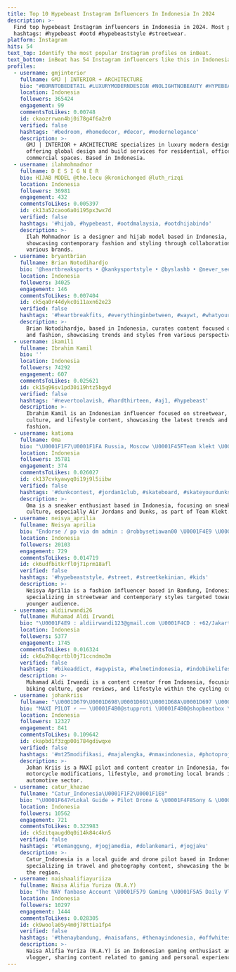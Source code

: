 ```yaml
---
title: Top 10 Hypebeast Instagram Influencers In Indonesia In 2024
description: >-
  Find top hypebeast Instagram influencers in Indonesia in 2024. Most popular
  hashtags: #hypebeast #ootd #hypebeaststyle #streetwear.
platform: Instagram
hits: 54
text_top: Identify the most popular Instagram profiles on inBeat.
text_bottom: inBeat has 54 Instagram influencers like this in Indonesia for you to contact.
profiles:
  - username: gmjinterior
    fullname: GMJ | INTERIOR + ARCHITECTURE
    bio: "#BORNTOBEDETAIL #LUXURYMODERNDESIGN #NOLIGHTNOBEAUTY #HYPEBEASTINTERIOR \U0001F7E3Worldwide Service \U0001F7E3Design & Build \U0001F7E3Residence / Office / Commercial"
    location: Indonesia
    followers: 365424
    engagement: 99
    commentsToLikes: 0.00748
    id: ckaozrrwan4bj0i78g4f6a2r0
    verified: false
    hashtags: '#bedroom, #homedecor, #decor, #modernelegance'
    description: >-
      GMJ | INTERIOR + ARCHITECTURE specializes in luxury modern design,
      offering global design and build services for residential, office, and
      commercial spaces. Based in Indonesia.
  - username: ilahmohmadnor
    fullname: D E S I G N E R
    bio: HIJAB MODEL @the.lecu @kronichonged @luth_rizqi
    location: Indonesia
    followers: 36981
    engagement: 432
    commentsToLikes: 0.005397
    id: ck13a52caoo6a0i195px3wx7d
    verified: false
    hashtags: '#hijab, #hypebeast, #ootdmalaysia, #ootdhijabindo'
    description: >-
      Ilah Mohmadnor is a designer and hijab model based in Indonesia,
      showcasing contemporary fashion and styling through collaborations with
      various brands.
  - username: bryantbrian
    fullname: Brian Notodihardjo
    bio: '@heartbreaksports • @kankysportstyle • @byslashb • @never_seen.before'
    location: Indonesia
    followers: 34025
    engagement: 146
    commentsToLikes: 0.007404
    id: ck5qa0r44dykc0i11axn62e23
    verified: false
    hashtags: '#heartbreakfits, #everythinginbetween, #waywt, #whatyourocking'
    description: >-
      Brian Notodihardjo, based in Indonesia, curates content focused on sports
      and fashion, showcasing trends and styles from various perspectives.
  - username: ikamil1
    fullname: Ibrahim Kamil
    bio: ''
    location: Indonesia
    followers: 74292
    engagement: 607
    commentsToLikes: 0.025621
    id: ck15q96sv1pd30i19htz5bgyd
    verified: false
    hashtags: '#nevertoolavish, #hardthirteen, #aj1, #hypebeast'
    description: >-
      Ibrahim Kamil is an Indonesian influencer focused on streetwear, sneaker
      culture, and lifestyle content, showcasing the latest trends and styles in
      fashion.
  - username: katioma
    fullname: Oma
    bio: "\U0001F1F7\U0001F1FA Russia, Moscow \U0001F45FTeam klekt \U0001F45F @jordan1girls @dunksnkrs"
    location: Indonesia
    followers: 35781
    engagement: 374
    commentsToLikes: 0.026027
    id: ck137cvkyawyq0i19j9l5iibw
    verified: false
    hashtags: '#dunkcontest, #jordan1club, #skateboard, #skateyourdunks'
    description: >-
      Oma is a sneaker enthusiast based in Indonesia, focusing on sneaker
      culture, especially Air Jordans and Dunks, as part of Team Klekt.
  - username: neisya_aprilia
    fullname: Neisya aprilia
    bio: "Endorse / pp via dm admin : @robbysetiawan00 \U0001F4E9 \U0001F4CDBandung \U0001F1EE\U0001F1E9"
    location: Indonesia
    followers: 20103
    engagement: 729
    commentsToLikes: 0.014719
    id: ck6udfbitkrfl0j71prm18afl
    verified: false
    hashtags: '#hypebeaststyle, #street, #streetkekinian, #kids'
    description: >-
      Neisya Aprilia is a fashion influencer based in Bandung, Indonesia,
      specializing in streetwear and contemporary styles targeted towards a
      younger audience.
  - username: aldiirwandi26
    fullname: Muhamad Aldi Irwandi
    bio: "\U0001F4E9 : aldiirwandi123@gmail.com \U0001F4CD : +62/Jakarta 2nd: @aldehhh_"
    location: Indonesia
    followers: 5377
    engagement: 1745
    commentsToLikes: 0.016324
    id: ck6u2h8qcrtbl0j71ccndmo3m
    verified: false
    hashtags: '#bikeaddict, #agvpista, #helmetindonesia, #indobikelifestyle'
    description: >-
      Muhamad Aldi Irwandi is a content creator from Indonesia, focusing on
      biking culture, gear reviews, and lifestyle within the cycling community.
  - username: johankriis
    fullname: "\U0001D679\U0001D698\U0001D691\U0001D68A\U0001D697 \U0001D67A\U0001D69B\U0001D692\U0001D69C"
    bio: "MAXI PILOT ⚡️ —— \U0001F4B0@stupproti \U0001F4B0@shopbeatbox \U0001F4B0@cuansupply.id \U0001F4B0@cuangiveaway.id \U0001F397@ridingmajalengka \U0001F3A4@majalengkabeatbox ---- \U0001F4E9 Dm for business ----"
    location: Indonesia
    followers: 12327
    engagement: 841
    commentsToLikes: 0.109642
    id: ckapbd1f3zgp00i784gdiwqxe
    verified: false
    hashtags: '#mt25modifikasi, #majalengka, #nmaxindonesia, #photoproject'
    description: >-
      Johan Kriis is a MAXI pilot and content creator in Indonesia, focusing on
      motorcycle modifications, lifestyle, and promoting local brands in the
      automotive sector.
  - username: catur_khazae
    fullname: "Catur_Indonesia\U0001F1F2\U0001F1E8"
    bio: "\U0001F647‍♂️Lokal Guide ✈️ Pilot Drone & \U0001F4F8Sony & \U0001F4F1Iphone \U0001F4E9Bisnis for DM Mari berteman \U0001F607"
    location: Indonesia
    followers: 10562
    engagement: 721
    commentsToLikes: 0.323983
    id: ck5zitqaugd0q0i14k84c4kn5
    verified: false
    hashtags: '#temanggung, #jogjamedia, #dolankemari, #jogjaku'
    description: >-
      Catur_Indonesia is a local guide and drone pilot based in Indonesia,
      specializing in travel and photography content, showcasing the beauty of
      the region.
  - username: naishaalifiayuriiza
    fullname: Naisa Alifia Yuriza (N.A.Y)
    bio: "The NAY fanbase Account \U0001F579 Gaming \U0001F5A5 Daily Vlog \U0001F4FA NAYOFFICIAL ❤ \U0001F1EE\U0001F1E9 \U0001F449 Kalo udah mampir di akun ini, difollow juga ya gaes \U0001F609\U0001F609\U0001F917 . . \U0001F3AF Subscribe ⬇⬇"
    location: Indonesia
    followers: 10297
    engagement: 1444
    commentsToLikes: 0.028305
    id: ck9woola05y4m0j78ttia1fp4
    verified: false
    hashtags: '#thenaybandung, #naisafans, #thenayindonesia, #offwhitesneakers'
    description: >-
      Naisa Alifia Yuriza (N.A.Y) is an Indonesian gaming enthusiast and daily
      vlogger, sharing content related to gaming and personal experiences.
---
```


